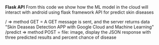 **Flask API**
From this code we show how the ML model in the cloud will interact with android using flask framework API for predict skin diseases

/ => method GET = A GET message is sent, and the server returns data "Skin Deaseas Detection APP with Google Cloud and Machine Learning" 
/predict => method POST = file: image, display the JSON response with three predicted results and percent chance of disease

